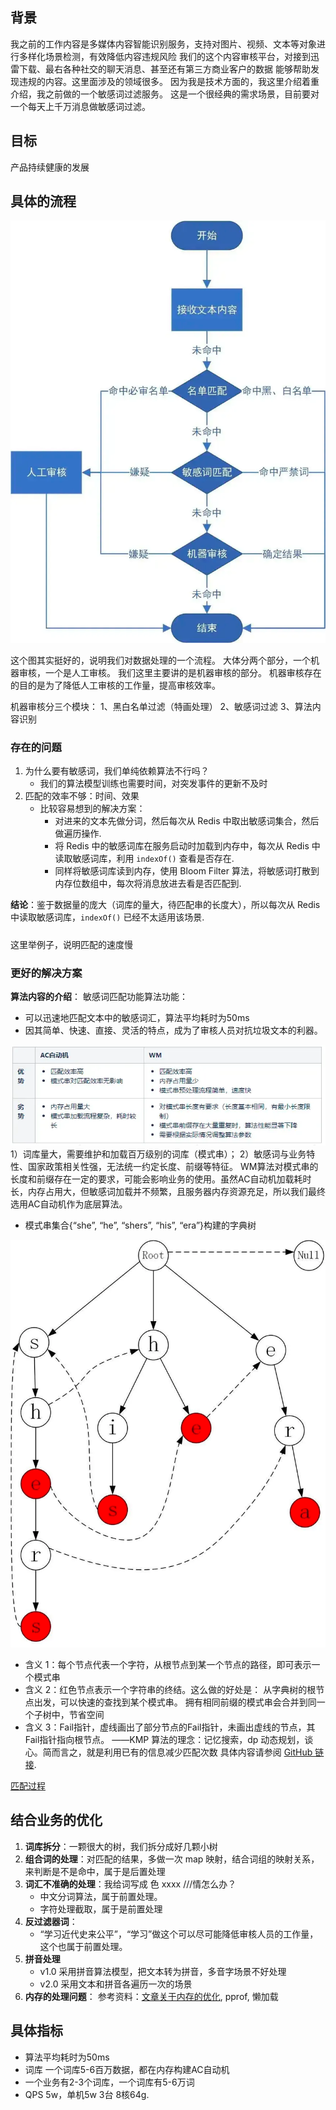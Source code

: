 

## 背景

我之前的工作内容是多媒体内容智能识别服务，支持对图片、视频、文本等对象进行多样化场景检测，有效降低内容违规风险
我们的这个内容审核平台，对接到迅雷下载、最右各种社交的聊天消息、甚至还有第三方商业客户的数据
能够帮助发现违规的内容。这里面涉及的领域很多。
因为我是技术方面的，我这里介绍着重介绍，我之前做的一个敏感词过滤服务。
这是一个很经典的需求场景，目前要对一个每天上千万消息做敏感词过滤。

## 目标

产品持续健康的发展
## 具体的流程
![审核流程-简易版.png](./assets/文本审核流程-简易版.png)

这个图其实挺好的，说明我们对数据处理的一个流程。
大体分两个部分，一个机器审核，一个是人工审核。
我们这里主要讲的是机器审核的部分。
机器审核存在的目的是为了降低人工审核的工作量，提高审核效率。

机器审核分三个模块：
1、黑白名单过滤（特画处理）
2、敏感词过滤
3、算法内容识别

### 存在的问题

1. 为什么要有敏感词，我们单纯依赖算法不行吗？
    - 我们的算法模型训练也需要时间，对突发事件的更新不及时
2. 匹配的效率不够：时间、效果
    - 比较容易想到的解决方案：
        - 对进来的文本先做分词，然后每次从 Redis 中取出敏感词集合，然后做遍历操作.
        - 将 Redis 中的敏感词库在服务启动时加载到内存中，每次从 Redis 中读取敏感词库，利用 `indexOf()` 查看是否存在.
        - 同样将敏感词库读到内存，使用 Bloom Filter 算法，将敏感词打散到内存位数组中，每次将消息放进去看是否匹配到.

**结论**：鉴于数据量的庞大（词库的量大，待匹配串的长度大），所以每次从 Redis 中读取敏感词库，`indexOf()` 已经不太适用该场景.

#####
这里举例子，说明匹配的速度慢

### 更好的解决方案

**算法内容的介绍**：
敏感词匹配功能算法功能：


- 可以迅速地匹配文本中的敏感词汇，算法平均耗时为50ms
- 因其简单、快速、直接、灵活的特点，成为了审核人员对抗垃圾文本的利器。

![敏感词算法对比.png](assets/敏感词算法对比.png)
1）词库量大，需要维护和加载百万级别的词库（模式串）；
2）敏感词与业务特性、国家政策相关性强，无法统一约定长度、前缀等特征。
WM算法对模式串的长度和前缀存在一定的要求，可能会影响业务的使用。虽然AC自动机加载耗时长，内存占用大，但敏感词加载并不频繁，且服务器内存资源充足，所以我们最终选用AC自动机作为底层算法。

- 模式串集合{“she”, “he”, “shers”, “his”, “era”}构建的字典树

![字典树.png](assets/字典树.png)

- 含义 1：每个节点代表一个字符，从根节点到某一个节点的路径，即可表示一个模式串
- 含义 2：红色节点表示一个字符串的终结。这么做的好处是： 从字典树的根节点出发，可以快速的查找到某个模式串。
拥有相同前缀的模式串会合并到同一个子树中，节省空间
- 含义 3：Fail指针，虚线画出了部分节点的Fail指针，未画出虚线的节点，其Fail指针指向根节点。
——KMP 算法的理念：记忆搜索，dp 动态规划，谈心。简而言之，就是利用已有的信息减少匹配次数
具体内容请参阅 [GitHub 链接](https://github.com/ZebraWyf8888/audit/blob/main/%E6%95%8F%E6%84%9F%E8%AF%8D%E6%80%BB%E7%BB%93.md).


[匹配过程](https://vdn6.vzuu.com/SD/887f3f24-5669-11ec-a65b-ea32bff4616b.mp4?pkey=AAWeWqTUmjat8UVKcxclT_4MrcvRm5fDKXibmnUjTJTEgHLXhLmrt2vSrz4UuFNOtK2LIAv2aHvqxQOvBCeVfgXP&c=avc.0.0&f=mp4&pu=078babd7&bu=078babd7&expiration=1719143101&v=ks6)


## 结合业务的优化

1. **词库拆分**：一颗很大的树，我们拆分成好几颗小树
2. **组合词的处理**：对匹配的结果，多做一次 map 映射，结合词组的映射关系，来判断是不是命中，属于是后置处理
3. **词汇不准确的处理**：我给词写成 色 xxxx ///情怎么办？
   - 中文分词算法，属于前置处理。
   - 字符处理截取，属于是前置处理
4. **反过滤器词**： 
   - “学习近代史来公平”，“学习”做这个可以尽可能降低审核人员的工作量，这个也属于前置处理。
5. **拼音处理**
   - v1.0 采用拼音算法模型，把文本转为拼音，多音字场景不好处理
   - v2.0 采用文本和拼音各遍历一次的场景
6. **内存的处理问题**：
   参考资料：[文章关于内存的优化](https://www.cnblogs.com/vipsoft/p/17774393.html), pprof, 懒加载

## 具体指标

- 算法平均耗时为50ms
- 词库 一个词库5-6百万数据，都在内存构建AC自动机
- 一个业务有2-3个词库，一个词库有5-6万词
- QPS 5w，单机5w 3台 8核64g.

